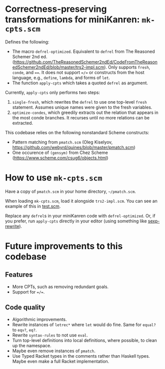 # Correctness-preserving transformations for miniKanren: `mk-cpts.scm`

Defines the following:
* The macro `defrel-optimized`. Equivalent to `defrel` from The Reasoned Schemer 2nd ed. (https://github.com/TheReasonedSchemer2ndEd/CodeFromTheReasonedSchemer2ndEd/blob/master/trs2-impl.scm). Only supports `fresh`, `conde`, and `==`. It does not support `=/=` or constructs from the host language, e.g., `define`, `lambda`, and forms of `let`.
* The function `apply-cpts` which takes a quoted `defrel` as argument.

Currently, `apply-cpts` only performs two steps:
1. `single-fresh`, which rewrites the `defrel` to use one top-level `fresh` statement. Assumes unique names were given to the fresh variables.
2. `optimize-condes`, which greedily extracts out the relation that appears in the most conde branches. It recurses until no more relations can be extracted.

This codebase relies on the following nonstandard Scheme constructs:
* Pattern matching from `pmatch.scm` (Oleg Kiselyov, https://github.com/webyrd/quines/blob/master/pmatch.scm)
* One occurence of `(gensym)` from Chez Scheme (https://www.scheme.com/csug6/objects.html)

# How to use `mk-cpts.scm`
Have a copy of `pmatch.scm` in your home directory, `~/pmatch.scm`.

When loading `mk-cpts.scm`, load it alongside `trs2-impl.scm`. You can see an example of this in [test.scm](test.scm).

Replace any `defrel`s in your miniKanren code with `defrel-optimized`. Or, if you prefer, run `apply-cpts` directly in your editor (using something like [sexp-rewrite](https://github.com/rmculpepper/sexp-rewrite)).

# Future improvements to this codebase
## Features
* More CPTs, such as removing redundant goals.
* Support for `=/=`.

## Code quality
* Algorithmic improvements.
* Rewrite instances of `letrec*` where `let` would do fine. Same for `equal?` to `eqv?`, `eq?`.
* Rewrite `syntax-rules` to not use `eval`.
* Turn top-level definitions into local definitions, where possible, to clean up the namespace.
* Maybe even remove instances of `pmatch`.
* Use Typed Racket types in the comments rather than Haskell types. Maybe even make a full Racket implementation.
